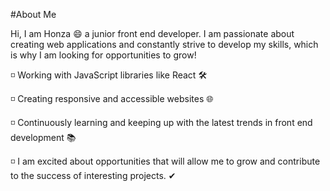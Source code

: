 #About Me

Hi, I am Honza 😄 a junior front end developer.
I am passionate about creating web applications and constantly strive to develop my skills, which is why I am looking for opportunities to grow!






◽  Working with JavaScript libraries like React 🛠️

◽  Creating responsive and accessible websites 🌐

◽  Continuously learning and keeping up with the latest trends in front end development 📚

◽  I am excited about opportunities that will allow me to grow and contribute to the success of interesting projects. ✔

